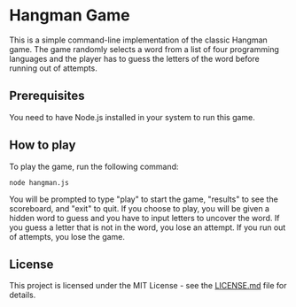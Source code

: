 # Hangman Game

This is a simple command-line implementation of the classic Hangman game. The game randomly selects a word from a list of four programming languages and the player has to guess the letters of the word before running out of attempts.

## Prerequisites

You need to have Node.js installed in your system to run this game.

## How to play

To play the game, run the following command:

```
node hangman.js
```

You will be prompted to type "play" to start the game, "results" to see the scoreboard, and "exit" to quit. If you choose to play, you will be given a hidden word to guess and you have to input letters to uncover the word. If you guess a letter that is not in the word, you lose an attempt. If you run out of attempts, you lose the game.

## License

This project is licensed under the MIT License - see the [LICENSE.md](LICENSE.md) file for details.

